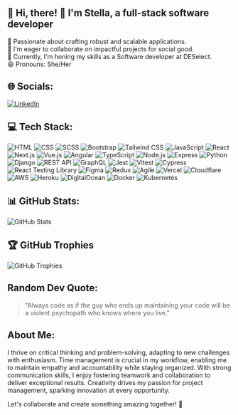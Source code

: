 ## 💫 Hi, there! 👋 I'm Stella, a full-stack software developer
🔭 Passionate about crafting robust and scalable applications.<br>
👯 I'm eager to collaborate on impactful projects for social good.<br>
🌱 Currently, I'm honing my skills as a Software developer at DESelect.<br>
😄 Pronouns: She/Her

## 🌐 Socials:
[![LinkedIn](https://img.shields.io/badge/LinkedIn-%230077B5.svg?logo=linkedin&logoColor=white)](https://linkedin.com/in/stella-sikhila)

## 💻 Tech Stack:
![HTML](https://img.shields.io/badge/HTML-%23239120.svg?style=for-the-badge&logo=html5&logoColor=white) ![CSS](https://img.shields.io/badge/CSS-%23239120.svg?style=for-the-badge&logo=css3&logoColor=white) ![SCSS](https://img.shields.io/badge/SCSS-%23CC6699.svg?style=for-the-badge&logo=sass&logoColor=white) ![Bootstrap](https://img.shields.io/badge/Bootstrap-%23563D7C.svg?style=for-the-badge&logo=bootstrap&logoColor=white) ![Tailwind CSS](https://img.shields.io/badge/Tailwind_CSS-%231a202c.svg?style=for-the-badge&logo=tailwind-css&logoColor=white) ![JavaScript](https://img.shields.io/badge/JavaScript-%23F7DF1E.svg?style=for-the-badge&logo=javascript&logoColor=black) ![React](https://img.shields.io/badge/React-%2361DAFB.svg?style=for-the-badge&logo=react&logoColor=white) ![Next.js](https://img.shields.io/badge/Next.js-%23000000.svg?style=for-the-badge&logo=next.js&logoColor=white) ![Vue.js](https://img.shields.io/badge/Vue.js-%234FC08D.svg?style=for-the-badge&logo=vue.js&logoColor=white) ![Angular](https://img.shields.io/badge/Angular-%23DD0031.svg?style=for-the-badge&logo=angular&logoColor=white) ![TypeScript](https://img.shields.io/badge/TypeScript-%23007ACC.svg?style=for-the-badge&logo=typescript&logoColor=white) ![Node.js](https://img.shields.io/badge/Node.js-%2343853D.svg?style=for-the-badge&logo=node.js&logoColor=white) ![Express](https://img.shields.io/badge/Express-%23000000.svg?style=for-the-badge&logo=express&logoColor=white) ![Python](https://img.shields.io/badge/Python-%233776AB.svg?style=for-the-badge&logo=python&logoColor=white) ![Django](https://img.shields.io/badge/Django-%23092E20.svg?style=for-the-badge&logo=django&logoColor=white) ![REST API](https://img.shields.io/badge/REST_API-%23000000.svg?style=for-the-badge&logo=rest&logoColor=white) ![GraphQL](https://img.shields.io/badge/GraphQL-%23E10098.svg?style=for-the-badge&logo=graphql&logoColor=white) ![Jest](https://img.shields.io/badge/Jest-%23C21325.svg?style=for-the-badge&logo=jest&logoColor=white) ![Vitest](https://img.shields.io/badge/Vitest-%23FF6699.svg?style=for-the-badge&logo=vitest&logoColor=white) ![Cypress](https://img.shields.io/badge/Cypress-%23E4E239.svg?style=for-the-badge&logo=cypress&logoColor=white) ![React Testing Library](https://img.shields.io/badge/React_Testing_Library-%23E33332.svg?style=for-the-badge&logo=testinglibrary&logoColor=white) ![Figma](https://img.shields.io/badge/Figma-%23F24E1E.svg?style=for-the-badge&logo=figma&logoColor=white) ![Redux](https://img.shields.io/badge/Redux-%23764ABC.svg?style=for-the-badge&logo=redux&logoColor=white) ![Agile](https://img.shields.io/badge/Agile-%2320232A.svg?style=for-the-badge&logo=agile&logoColor=white) ![Vercel](https://img.shields.io/badge/Vercel-%23000000.svg?style=for-the-badge&logo=vercel&logoColor=white) ![Cloudflare](https://img.shields.io/badge/Cloudflare-%23F38020.svg?style=for-the-badge&logo=cloudflare&logoColor=white) ![AWS](https://img.shields.io/badge/AWS-%23FF9900.svg?style=for-the-badge&logo=amazonaws&logoColor=white) ![Heroku](https://img.shields.io/badge/Heroku-%23430098.svg?style=for-the-badge&logo=heroku&logoColor=white) ![DigitalOcean](https://img.shields.io/badge/DigitalOcean-%230080FF.svg?style=for-the-badge&logo=digitalocean&logoColor=white) ![Docker](https://img.shields.io/badge/Docker-%232496ED.svg?style=for-the-badge&logo=docker&logoColor=white) ![Kubernetes](https://img.shields.io/badge/Kubernetes-%23326CE5.svg?style=for-the-badge&logo=kubernetes&logoColor=white)

##  📊 GitHub Stats:
![GitHub Stats](https://github-readme-stats.vercel.app/api?username=stellavin&show_icons=true&theme=dark)

## 🏆 GitHub Trophies
![GitHub Trophies](https://github-profile-trophy.vercel.app/?username=stellavin)

## Random Dev Quote:
> "Always code as if the guy who ends up maintaining your code will be a violent psychopath who knows where you live."

## About Me:
I thrive on critical thinking and problem-solving, adapting to new challenges with enthusiasm. Time management is crucial in my workflow, enabling me to maintain empathy and accountability while staying organized. With strong communication skills, I enjoy fostering teamwork and collaboration to deliver exceptional results. Creativity drives my passion for project management, sparking innovation at every opportunity.

Let's collaborate and create something amazing together! 🚀
